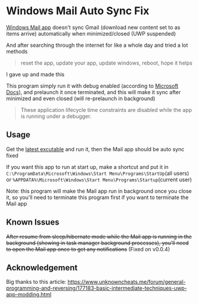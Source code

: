 # Windows Mail Auto Sync Fix

[Windows Mail app](https://apps.microsoft.com/store/detail/mail-and-calendar/9WZDNCRFHVQM) doesn't sync Gmail (download new content set to as items arrive) automatically when minimized/closed (UWP suspended)

And after searching through the internet for like a whole day and tried a lot methods

> reset the app, update your app, update windows, reboot, hope it helps

I gave up and made this

This program simply run it with debug enabled
(according to [Microsoft Docs](https://learn.microsoft.com/en-us/windows/uwp/launch-resume/run-minimized-with-extended-execution#:~:text=These%20application%20lifecycle%20time%20constraints%20are%20disabled%20while%20the%20app%20is%20running%20under%20a%20debugger.)), and prelaunch it once terminated, and this will make it sync after minimized and even closed (will re-prelaunch in background)

> These application lifecycle time constraints are disabled while the app is running under a debugger.

## Usage

Get the [latest excutable](https://github.com/Legend-Master/WindowsMailAutoSyncFix/releases/latest/download/WindowsMailAutoSyncFix.exe
) and run it, then the Mail app should be auto sync fixed

If you want this app to run at start up, make a shortcut and put it in `C:\ProgramData\Microsoft\Windows\Start Menu\Programs\StartUp`(all users) or `%APPDATA%\Microsoft\Windows\Start Menu\Programs\Startup`(current user)

Note: this program will make the Mail app run in background once you close it, so you'll need to terminate this program first if you want to terminate the Mail app

## Known Issues

~~After resume from sleep/hibernate mode while the Mail app is running in the background (showing in task manager background processes), you'll need to open the Mail app once to get any notifications~~ (Fixed on v0.0.4)

## Acknowledgement

Big thanks to this article: https://www.unknowncheats.me/forum/general-programming-and-reversing/177183-basic-intermediate-techniques-uwp-app-modding.html
